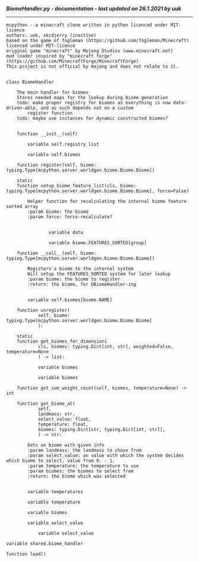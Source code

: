 ***BiomeHandler.py - documentation - last updated on 26.1.2021 by uuk***
___

    mcpython - a minecraft clone written in python licenced under MIT-licence
    authors: uuk, xkcdjerry (inactive)
    based on the game of fogleman (https://github.com/fogleman/Minecraft) licenced under MIT-licence
    original game "minecraft" by Mojang Studios (www.minecraft.net)
    mod loader inspired by "minecraft forge" (https://github.com/MinecraftForge/MinecraftForge)
    This project is not official by mojang and does not relate to it.


    class BiomeHandler
        
        The main handler for biomes
        Stores needed maps for the lookup during biome generation
        todo: make proper registry for biomes as everything is now data-driven-able, and as such depends not on a custom
            register function
        todo: maybe use instances for dynamic constructed biomes?


        function __init__(self)

            variable self.registry_list

            variable self.biomes

        function register(self, biome: typing.Type[mcpython.server.worldgen.biome.Biome.Biome])

        static
        function setup_biome_feature_list(cls, biome: typing.Type[mcpython.server.worldgen.biome.Biome.Biome], force=False)
            
            Helper function for recalculating the internal biome feature sorted array
            :param biome: the biome
            :param force: force-recalculate?


                    variable data

                    variable biome.FEATURES_SORTED[group]

        function __call__(self, biome: typing.Type[mcpython.server.worldgen.biome.Biome.Biome])
            
            Registers a biome to the internal system
            Will setup the FEATURES_SORTED system for later lookup
            :param biome: the biome to register
            :return: the biome, for @BiomeHandler-ing


            variable self.biomes[biome.NAME]

        function unregister(
                self, biome: typing.Type[mcpython.server.worldgen.biome.Biome.Biome]
                ):

        static
        function get_biomes_for_dimension(
                cls, biomes: typing.Dict[int, str], weighted=False, temperature=None
                ) -> list:

                variable biomes

                variable biomes

        function get_sum_weight_count(self, biomes, temperature=None) -> int

        function get_biome_at(
                self,
                landmass: str,
                select_value: float,
                temperature: float,
                biomes: typing.Dict[str, typing.Dict[int, str]],
                ) -> str:
            
            Gets an biome with given info
            :param landmass: the landmass to chose from
            :param select_value: an value with which the system decides which biome to select, value from 0. - 1.
            :param temperature: the temperature to use
            :param biomes: the biomes to select from
            :return: the biome which was selected


            variable temperatures

            variable temperature

            variable biomes

            variable select_value

                variable select_value

    variable shared.biome_handler

    function load()
